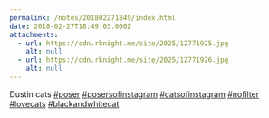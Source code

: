 ```yaml
---
permalink: /notes/201802271849/index.html
date: 2018-02-27T18:49:03.000Z
attachments:
  - url: https://cdn.rknight.me/site/2025/12771925.jpg
    alt: null
  - url: https://cdn.rknight.me/site/2025/12771926.jpg
    alt: null
---
```


Dustin cats <a href="https://pixelfed.social/discover/tags/poser?src=hash" title="#poser" class="u-url hashtag" rel="external nofollow noopener">#poser</a> <a href="https://pixelfed.social/discover/tags/posersofinstagram?src=hash" title="#posersofinstagram" class="u-url hashtag" rel="external nofollow noopener">#posersofinstagram</a> <a href="https://pixelfed.social/discover/tags/catsofinstagram?src=hash" title="#catsofinstagram" class="u-url hashtag" rel="external nofollow noopener">#catsofinstagram</a> <a href="https://pixelfed.social/discover/tags/nofilter?src=hash" title="#nofilter" class="u-url hashtag" rel="external nofollow noopener">#nofilter</a> <a href="https://pixelfed.social/discover/tags/lovecats?src=hash" title="#lovecats" class="u-url hashtag" rel="external nofollow noopener">#lovecats</a> <a href="https://pixelfed.social/discover/tags/blackandwhitecat?src=hash" title="#blackandwhitecat" class="u-url hashtag" rel="external nofollow noopener">#blackandwhitecat</a>
